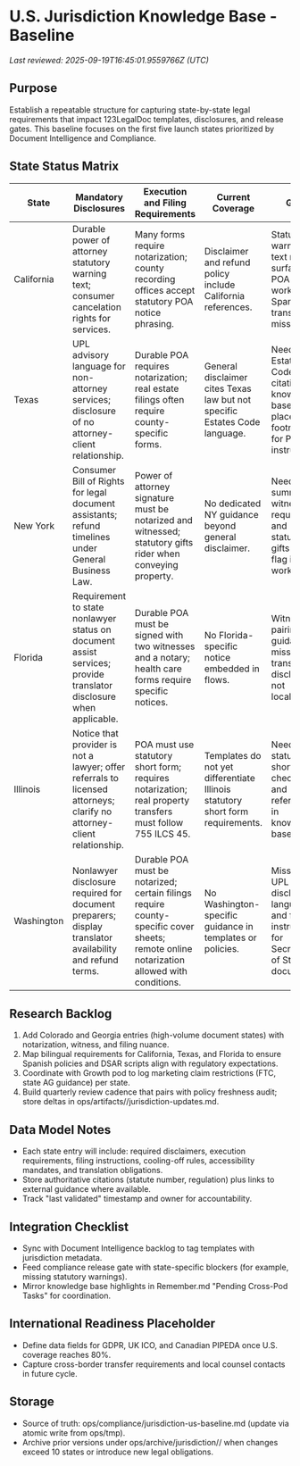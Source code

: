 # U.S. Jurisdiction Knowledge Base - Baseline

_Last reviewed: 2025-09-19T16:45:01.9559766Z (UTC)_

## Purpose
Establish a repeatable structure for capturing state-by-state legal requirements that impact 123LegalDoc templates, disclosures, and release gates. This baseline focuses on the first five launch states prioritized by Document Intelligence and Compliance.

## State Status Matrix
| State | Mandatory Disclosures | Execution and Filing Requirements | Current Coverage | Gaps | Next Actions | Legal References |
| --- | --- | --- | --- | --- | --- | --- |
| California | Durable power of attorney statutory warning text; consumer cancelation rights for services. | Many forms require notarization; county recording offices accept statutory POA notice phrasing. | Disclaimer and refund policy include California references. | Statutory warning text not yet surfaced in POA workflow; Spanish translations missing. | Document Intelligence to inject Probate Code warning language; Compliance to supply certified Spanish copy. | California Probate Code Sections 4121-4128; Civil Code Section 1723. |
| Texas | UPL advisory language for non-attorney services; disclosure of no attorney-client relationship. | Durable POA requires notarization; real estate filings often require county-specific forms. | General disclaimer cites Texas law but not specific Estates Code language. | Need Estates Code citation in knowledge base and placeholder footnotes for POA instructions. | Add Estates Code Section 751.0021 notice to POA templates; capture county filing checklist. | Texas Estates Code Sections 751.0021, 752.051; Texas Government Code Section 406.016. |
| New York | Consumer Bill of Rights for legal document assistants; refund timelines under General Business Law. | Power of attorney signature must be notarized and witnessed; statutory gifts rider when conveying property. | No dedicated NY guidance beyond general disclaimer. | Need summary of witness requirement and statutory gifts rider flag in workflow. | Coordinate with Document Intelligence to add rider prompt; update refund policy appendix with NY-specific timeframes. | New York General Obligations Law Article 5, Title 15; General Business Law Section 395-b. |
| Florida | Requirement to state nonlawyer status on document assist services; provide translator disclosure when applicable. | Durable POA must be signed with two witnesses and a notary; health care forms require specific notices. | No Florida-specific notice embedded in flows. | Witness pairing guidance missing; translator disclosure not localized. | Draft nonlawyer disclosure insert for workflows; document witness/notary instructions in template metadata. | Florida Statutes Sections 709.2120, 709.2105; Florida Bar Rule 10-2.1. |
| Illinois | Notice that provider is not a lawyer; offer referrals to licensed attorneys; clarify no attorney-client relationship. | POA must use statutory short form; requires notarization; real property transfers must follow 755 ILCS 45. | Templates do not yet differentiate Illinois statutory short form requirements. | Need statutory short form checklist and references in knowledge base. | Create Illinois short form comparison chart and share with Document Intelligence; flag translation parity requirement. | Illinois Power of Attorney Act (755 ILCS 45/2-10); Illinois Consumer Fraud and Deceptive Business Practices Act Section 2. |
| Washington | Nonlawyer disclosure required for document preparers; display translator availability and refund terms. | Durable POA must be notarized; certain filings require county-specific cover sheets; remote online notarization allowed with conditions. | No Washington-specific guidance in templates or policies. | Missing UPL disclosure language and filing instructions for Secretary of State documents. | Draft Washington disclosure insert for workflows and capture county filing checklist; align translations with Spanish plan. | Revised Code of Washington 2.48.190; RCW 11.125.050; Washington Administrative Code 308-30. |

## Research Backlog
1. Add Colorado and Georgia entries (high-volume document states) with notarization, witness, and filing nuance.
2. Map bilingual requirements for California, Texas, and Florida to ensure Spanish policies and DSAR scripts align with regulatory expectations.
3. Coordinate with Growth pod to log marketing claim restrictions (FTC, state AG guidance) per state.
4. Build quarterly review cadence that pairs with policy freshness audit; store deltas in ops/artifacts/<cycle>/jurisdiction-updates.md.

## Data Model Notes
- Each state entry will include: required disclaimers, execution requirements, filing instructions, cooling-off rules, accessibility mandates, and translation obligations.
- Store authoritative citations (statute number, regulation) plus links to external guidance where available.
- Track "last validated" timestamp and owner for accountability.

## Integration Checklist
- Sync with Document Intelligence backlog to tag templates with jurisdiction metadata.
- Feed compliance release gate with state-specific blockers (for example, missing statutory warnings).
- Mirror knowledge base highlights in Remember.md "Pending Cross-Pod Tasks" for coordination.

## International Readiness Placeholder
- Define data fields for GDPR, UK ICO, and Canadian PIPEDA once U.S. coverage reaches 80%.
- Capture cross-border transfer requirements and local counsel contacts in future cycle.

## Storage
- Source of truth: ops/compliance/jurisdiction-us-baseline.md (update via atomic write from ops/tmp).
- Archive prior versions under ops/archive/jurisdiction/<year>/ when changes exceed 10 states or introduce new legal obligations.






